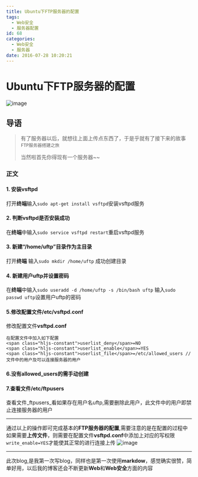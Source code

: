 ```yaml
---
title: Ubuntu下FTP服务器的配置
tags:
  - Web安全
  - 服务器配置
id: 68
categories:
  - Web安全
  - 服务器
date: 2016-07-28 10:20:21
---
```


# **Ubuntu下FTP服务器的配置**

![image](http://img.wdjimg.com/mms/icon/v1/0/8e/62c1cec239733d94ade53e8c37dae8e0_256_256.png)

## 导语

> 有了服务器以后，就想往上面上传点东西了，于是乎就有了接下来的故事 `FTP服务器搭建之旅`
> 
> 当然啦首先你得现有一个服务器~~

<!--more-->
### 正文

#### 1\. 安装vsftpd

打开**终端**输入`sudo apt-get install vsftpd`安装vsftpd服务

#### 2\. 判断vsftpd是否安装成功

在**终端**中输入`sudo service vsftpd restart`重启vsftpd服务

#### 3\. 新建“/home/uftp”目录作为主目录

打开**终端** 输入`sudo mkdir /home/uftp` 成功创建目录

#### 4\. 新建用户uftp并设置密码

在**终端**中输入`sudo useradd -d /home/uftp -s /bin/bash uftp`
输入`sudo passwd uftp`设置用户uftp的密码

#### 5.修改配置文件/etc/vsftpd.conf

修改配置文件**vsftpd.conf**

    在配置文件中加入如下配置
    <span class="hljs-constant">userlist_deny</span>=NO
    <span class="hljs-constant">userlist_enable</span>=YES
    <span class="hljs-constant">userlist_file</span>=/etc/allowed_users //文件中的用户及可以连接服务器的用户

#### 6.没有allowed_users的需手动创建

#### 7.查看文件/etc/ftpusers

查看文件_ftpusers_看如果存在用户名uftp,需要删除此用户，此文件中的用户即禁止连接服务器的用户

* * *

通过以上的操作即可完成基本的**FTP服务器的配置**,需要注意的是在配置的过程中如果需要**上传文件**，则需要在配置文件**vsftpd.conf**中添加上对应的写权限`write_enable=YES`才能使其正常的进行连接上传 ![image](http://123.206.79.232/img/FTP1.png)

* * *

此次blog,是我第一次写blog，同样也是第一次使用**markdow**，感觉确实很赞，简单好用，以后我的博客还会不断更新**Web**和**Web安全**方面的内容